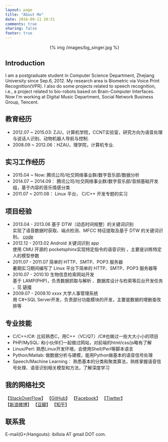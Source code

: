 ```yaml
---
layout: page
title: "About Me"
date: 2016-09-11 20:51
comments: true
sharing: false
footer: true
---
```


<center>{% img /images/bg_singer.jpg %}</center>

## Introduction
I am a postgraduate student in Computer Science Department, Zhejiang University since Sep.6, 2012. My research area is Biometric via Voice Print Recognition(VPR). I also do some projects related to speech recognition, i.e., a project related to bio-robots based on Brain-Computer Interfaces. Now I'm working at Digital Music Department, Social Network Business Group, Tencent. 

## 教育经历   
* 2012.07 ~ 2015.03: ZJU，计算机学院，CCNT实验室，研究方向为语音处理与说话人识别、动物机器人导航与控制.  
* 2008.09 ~ 2012.06：HZAU，理学院，计算机专业.  

## 实习工作经历
* 2015.04 ~ Now: 腾讯公司/社交网络事业群/数字音乐部/数据分析  
* 2014.07 ~ 2014.09： 腾讯公司/社交网络事业群/数字音乐部/音频基础开发组，基于内容的音乐情感分类  
* 2011.07 ~ 2011.08： Linux 平台， C/C++ 开发专题的实习

## 项目经验
* 2013.04 - 2013.06 基于 DTW（动态时间规整）的关键词识别   
实现了语音数据时获取、端点检测、MFCC 特征提取及基于 DTW 的关键词识别。 [code](https://github.com/ibillxia/MFCCandDTW)  
* 2012.12 - 2013.02 Android 关键词识别 app  
使用 CMU 开源的 pocketsphinx实现特定指令的语音识别 ，主要是训练特定人的模型参数   
* 2011.07 - 2011.07 简单的 HTTP、SMTP、POP3 服务器  
暑期实习期间编写了 Linux 平台下简单的 HTTP、SMTP、POP3 服务器等   
* 2010.07 - 2010.10 生物信息检索网站开发  
基于 LAMP(PHP)，负责数据抓取与解析 、数据库设计与检索等后台开发任务 ，见 [链接](http://ibi.hzau.edu.cn/amphioxus/index.php)  
* 2009.07 - 2009.10 xxxx 大学人事管理系统  
用 C#+SQL Server开发，负责部分功能模块的开发，主要是数据的增删查改排等   

## 专业技能
* C/C++/C#:  比较熟悉C，用C++（VC/QT）/C#也做过一些大大小小的项目  
* PHP/MySQL:  和小伙伴们一起做过网站，对前端的html/css/js略有了解  
* Linux/Perl:  熟悉Linux开发环境，会使用Shell/Perl等脚本语言
* Python/Matlab:  做数据分析与建模，能用Python做基本的语音信号处理
* Speech/Machine Learning： 熟悉基本的分类和聚类算法，熟练掌握语音信号处理、语音识别相关模型和方法，了解深度学习  

## 我的网络社交  
【[StackOverFlow](http://stackoverflow.com/users/1602285/bill-xia)】  【[GitHub](https://github.com/ibillxia)】  【[Facebook](https://www.facebook.com/ibillxia)】   【[Tiwtter](https://twitter.com/ibillxia)】   
【[新浪微博](http://weibo.com/ibillxia)】  【[豆瓣](http://www.douban.com/people/ibillxia/)】  【[知乎](http://www.zhihu.com/people/ibillxia)】  


## 联系我  
E-mail(G+/Hangouts): ibillxia AT gmail DOT com.   
